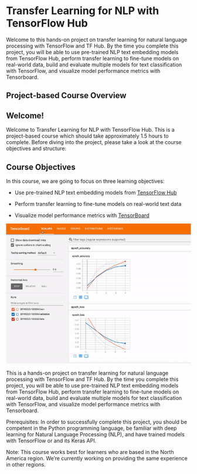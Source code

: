 # Transfer Learning for NLP with TensorFlow Hub

Welcome to this hands-on project on transfer learning for natural language processing with TensorFlow and TF Hub. By the time you complete this project, you will be able to use pre-trained NLP text embedding models from TensorFlow Hub, perform transfer learning to fine-tune models on real-world data, build and evaluate multiple models for text classification with TensorFlow, and visualize model performance metrics with Tensorboard.

## Project-based Course Overview
## Welcome!

Welcome to Transfer Learning for NLP with TensorFlow Hub. This is a project-based course which should take approximately 1.5 hours to complete. Before diving into the project, please take a look at the course objectives and structure:


## Course Objectives

In this course, we are going to focus on three learning objectives:

* Use pre-trained NLP text embedding models from [TensorFlow Hub](https://tfhub.dev/)

* Perform transfer learning to fine-tune models on real-world text data  

* Visualize model performance metrics with [TensorBoard](https://www.tensorflow.org/tensorboard)  


![image](images/tensorboard.gif)

This is a hands-on project on transfer learning for natural language processing with TensorFlow and TF Hub.  By the time you complete this project, you will be able to use pre-trained NLP text embedding models from TensorFlow Hub, perform transfer learning to fine-tune models on real-world data, build and evaluate multiple models for text classification with TensorFlow, and visualize model performance metrics with Tensorboard.

Prerequisites: In order to successfully complete this project, you should be competent in the Python programming language, be familiar with deep learning for Natural Language Processing (NLP), and have trained models with TensorFlow or and its Keras API.

Note: This course works best for learners who are based in the North America region. We’re currently working on providing the same experience in other regions.